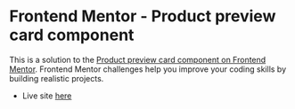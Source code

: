# Frontend Mentor - Product preview card component

This is a solution to the [Product preview card component on Frontend Mentor](https://www.frontendmentor.io/challenges/product-preview-card-component-GO7UmttRfa/hub). Frontend Mentor challenges help you improve your coding skills by building realistic projects.

- Live site [here](https://beratssert.github.io/Frontend-Mentor-Challanges/product-preview-card-component-main/)
